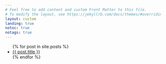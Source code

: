 ```yaml
---
# Feel free to add content and custom Front Matter to this file.
# To modify the layout, see https://jekyllrb.com/docs/themes/#overriding-theme-defaults
layout: custom
landing: true
notoc: true
notags: true
---
```


<!-- list all posts  -->
<ul>
  {% for post in site.posts %}
    <li>
      <a href="{{ post.url }}">{{ post.title }}</a>
    </li>
  {% endfor %}
</ul> 


<!-- {% for post in site.categories[page.category] %}
    <a href="{{ post.url | absolute_url }}">
      {{ post.title }}
    </a>
{% endfor %} -->
